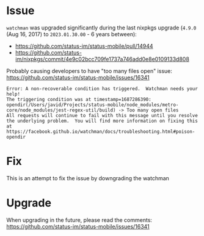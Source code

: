 # Issue

`watchman` was upgraded significantly during the last nixpkgs upgrade (`4.9.0` (Aug 16, 2017) to `2023.01.30.00` - 6 years between):
- https://github.com/status-im/status-mobile/pull/14944
- https://github.com/status-im/nixpkgs/commit/4e9c02bcc709fe1737a746add0e8e0109133d808

Probably causing developers to have "too many files open" issue:
https://github.com/status-im/status-mobile/issues/16341

```
Error: A non-recoverable condition has triggered.  Watchman needs your help!
The triggering condition was at timestamp=1687286390: opendir(/Users/javid/Projects/status-mobile/node_modules/metro-core/node_modules/jest-regex-util/build) -> Too many open files
All requests will continue to fail with this message until you resolve
the underlying problem.  You will find more information on fixing this at
https://facebook.github.io/watchman/docs/troubleshooting.html#poison-opendir
```

# Fix
This is an attempt to fix the issue by downgrading the watchman

# Upgrade
When upgrading in the future, please read the comments:
https://github.com/status-im/status-mobile/issues/16341
